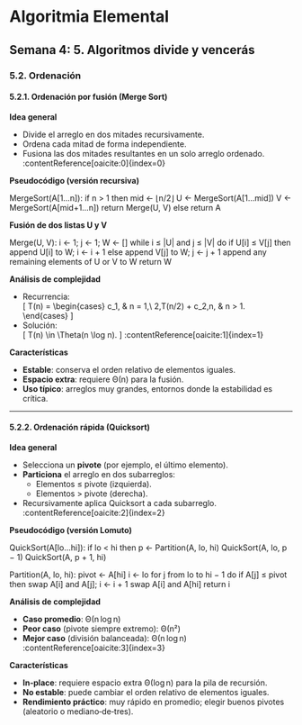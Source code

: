 # Algoritmia Elemental

## Semana 4: 5. Algoritmos divide y vencerás

### 5.2. Ordenación

#### 5.2.1. Ordenación por fusión (Merge Sort)

**Idea general**  
- Divide el arreglo en dos mitades recursivamente.  
- Ordena cada mitad de forma independiente.  
- Fusiona las dos mitades resultantes en un solo arreglo ordenado. :contentReference[oaicite:0]{index=0}

**Pseudocódigo (versión recursiva)**  

MergeSort(A[1…n]):
if n > 1 then
mid ← ⌊n/2⌋
U ← MergeSort(A[1…mid])
V ← MergeSort(A[mid+1…n])
return Merge(U, V)
else
return A


**Fusión de dos listas U y V**  

Merge(U, V):
i ← 1; j ← 1; W ← []
while i ≤ |U| and j ≤ |V| do
if U[i] ≤ V[j] then
append U[i] to W; i ← i + 1
else
append V[j] to W; j ← j + 1
append any remaining elements of U or V to W
return W


**Análisis de complejidad**  
- Recurrencia:  
  \[
    T(n) = 
      \begin{cases}
        c_1, & n = 1,\\
        2\,T(n/2) + c_2\,n, & n > 1.
      \end{cases}
  \]  
- Solución:  
  \[
    T(n) \in \Theta(n \log n).
  \] :contentReference[oaicite:1]{index=1}

**Características**  
- **Estable**: conserva el orden relativo de elementos iguales.  
- **Espacio extra**: requiere Θ(n) para la fusión.  
- **Uso típico**: arreglos muy grandes, entornos donde la estabilidad es crítica.

---

#### 5.2.2. Ordenación rápida (Quicksort)

**Idea general**  
- Selecciona un **pivote** (por ejemplo, el último elemento).  
- **Particiona** el arreglo en dos subarreglos:  
  - Elementos ≤ pivote (izquierda).  
  - Elementos > pivote (derecha).  
- Recursivamente aplica Quicksort a cada subarreglo. :contentReference[oaicite:2]{index=2}

**Pseudocódigo (versión Lomuto)**  

QuickSort(A[lo…hi]):
if lo < hi then
p ← Partition(A, lo, hi)
QuickSort(A, lo, p − 1)
QuickSort(A, p + 1, hi)

Partition(A, lo, hi):
pivot ← A[hi]
i ← lo
for j from lo to hi − 1 do
if A[j] ≤ pivot then
swap A[i] and A[j]; i ← i + 1
swap A[i] and A[hi]
return i

**Análisis de complejidad**  
- **Caso promedio**: Θ(n log n)  
- **Peor caso** (pivote siempre extremo): Θ(n²)  
- **Mejor caso** (división balanceada): Θ(n log n) :contentReference[oaicite:3]{index=3}

**Características**  
- **In‑place**: requiere espacio extra Θ(log n) para la pila de recursión.  
- **No estable**: puede cambiar el orden relativo de elementos iguales.  
- **Rendimiento práctico**: muy rápido en promedio; elegir buenos pivotes (aleatorio o mediano‑de‑tres).

